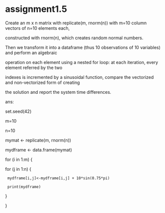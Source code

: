# assignment1.5
Create an m x n matrix with replicate(m, rnorm(n)) with m=10 column vectors of n=10 elements each, 

constructed with rnorm(n), which creates random normal numbers. 

Then we transform it into a dataframe (thus 10 observations of 10 variables) and perform an algebraic 

operation on each element using a nested for loop: at each iteration, every element referred by the two 

indexes is incremented by a sinusoidal function, compare the vectorized and non-vectorized form of creating 

the solution and report the system time differences. 



ans:

set.seed(42)

m=10 



n=10

mymat <- replicate(m, rnorm(n))

mydframe <- data.frame(mymat)

for (i in 1:m) {

   for (j in 1:n) {

     mydframe[i,j]<-mydframe[i,j] + 10*sin(0.75*pi)

     print(mydframe)

  }



}
